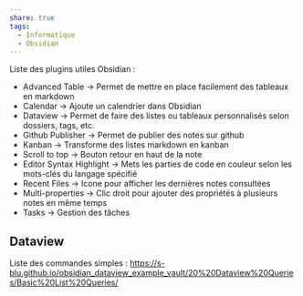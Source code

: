 ```yaml
---
share: true
tags:
  - Informatique
  - Obsidian
---
```

Liste des plugins utiles Obsidian :
- Advanced Table -> Permet de mettre en place facilement des tableaux en markdown
- Calendar -> Ajoute un calendrier dans Obsidian
- Dataview -> Permet de faire des listes ou tableaux personnalisés selon dossiers, tags, etc.
- Github Publisher -> Permet de publier des notes sur github
- Kanban -> Transforme des listes markdown en kanban
- Scroll to top -> Bouton retour en haut de la note
- Editor Syntax Highlight -> Mets les parties de code en couleur selon les mots-clés du langage spécifié
- Recent Files -> Icone pour afficher les dernières notes consultées
- Multi-properties -> Clic droit pour ajouter des propriétés à plusieurs notes en même temps
- Tasks -> Gestion des tâches
 
## Dataview
Liste des commandes simples :
https://s-blu.github.io/obsidian_dataview_example_vault/20%20Dataview%20Queries/Basic%20List%20Queries/